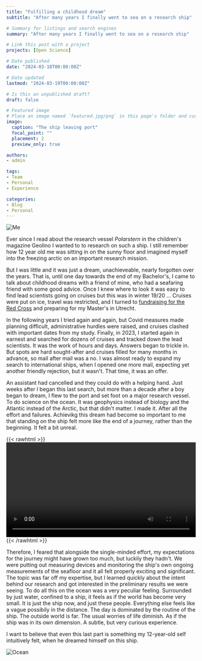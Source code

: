 ```yaml
---
title: "Fulfilling a childhood dream"
subtitle: "After many years I finally went to sea on a research ship"

# Summary for listings and search engines
summary: "After many years I finally went to sea on a research ship"

# Link this post with a project
projects: [Open Science]

# Date published
date: "2024-03-18T00:00:00Z"

# Date updated
lastmod: "2024-03-19T00:00:00Z"

# Is this an unpublished draft?
draft: false

# Featured image
# Place an image named `featured.jpg/png` in this page's folder and customize its options here.
image:
  caption: "The ship leaving port"
  focal_point: ""
  placement: 2
  preview_only: true

authors:
- admin

tags:
- Team
- Personal
- Experience

categories:
- Blog
- Personal
---
```


![Me](me.jpg "Me, on a research ship, on the Atlantic")

Ever since I read about the research vessel *Polarstern* in the children's magazine Geolino I wanted to to research on such a ship. I still remember how 12 year old me was sitting in on the sunny floor and imagined myself into the freezing arctic on an important research mission.

But I was little and it was just a dream, unachieveable, nearly forgotten over the years. That is, until one day towards the end of my Bachelor's, I came to talk about childhood dreams with a friend of mine, who had a seafaring friend with some good advice. Once I knew where to look it was easy to find lead scientists going on cruises but this was in winter 19/20 ... Cruises were put on ice, travel was restricted, and I turned to [fundraising for the Red Cross](https://felixschweigkofler.com/post/fundraising) and preparing for my Master's in Utrecht.

In the following years I tried again and again, but Covid measures made planning difficult, administrative hurdles were raised, and cruises clashed with important dates from my study. Finally, in 2023, I started again in earnest and searched for dozens of cruises and tracked down the lead scientists. It was the work of hours and days. Answers began to trickle in. But spots are hard sought-after and cruises filled for many months in advance, so mail after mail was a no. I was almost ready to expand my search to international ships, when I opened one more mail, expecting yet another friendly rejection, but it wasn't. That time, it was an offer.

An assistant had cancelled and they could do with a helping hand. Just weeks after I began this last search, but more than a decade after a boy began to dream, I flew to the port and set foot on a major research vessel. To do science on the ocean. It was geophysics instead of biology and the Atlantic instead of the Arctic, but that didn't matter. I made it. After all the effort and failures. Achievikg this dream had become so important to me that standing on the ship felt more like the end of a journey, rather than the beginning. It felt a bit unreal.

{{< rawhtml >}} 
<video width=100% controls autoplay>
    <source src="ship.mp4" type="video/mp4">
    Your browser does not support the video tag. 
</video>
{{< /rawhtml >}}


Therefore, I feared that alongside the single-minded effort, my expectations for the journey might have grown too much, but luckily they hadn't. We were putting out measuring devices and monitoring the ship's own ongoing measurements of the seafloor and it all felt properly exciting and significant. The topic was far off my expertise, but I learned quickly about the intent behind our research and got interested in the preliminary results we were seeing. To do all this on the ocean was a very peculiar feeling. Surrounded by just water, confined to a ship, it feels as if the world has become very small. It is just the ship now, and just these people. Everything else feels like a vague possibily in the distance. The day is dominated by the routine of the ship. The outside world is far. The usual worries of life diminish. As if the ship was in its own dimension. A subtle, but very curious experience.

I want to believe that even this last part is something my 12-year-old self intuitively felt, when he dreamed himself on this ship.

![Ocean](ocean.jpg "An attemtp to convey the feeling of the ocean-dimension")
